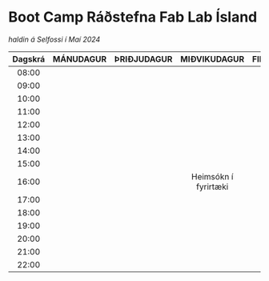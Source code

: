 # Boot Camp Ráðstefna Fab Lab Ísland 

*haldin á Selfossi í Maí 2024*

|Dagskrá| MÁNUDAGUR | ÞRIÐJUDAGUR | MIÐVIKUDAGUR | FIMMTUDAGUR | FÖSTUDAGUR | LAUGARDAGUR |
|:-----:|:---------:|:-----------:|:------------:|:-----------:|:----------:|:-----------:|
| 08:00 |           |             |              |             |            |             |
| 09:00 |           |             |              |             |            |             |
| 10:00 |           |             |              |             |            |             |
| 11:00 |           |             |              |             |            |             |
| 12:00 |           |             |              |             |            |             |
| 13:00 |           |             |              |             |            |             |
| 14:00 |           |             |              |             |            |             |
| 15:00 |           |             |              |             |            |             |
| 16:00 |           |             |Heimsókn í fyrirtæki|             |            |             |
| 17:00 |           |             |              |             |            |             |
| 18:00 |           |             |              |             |            |             |
| 19:00 |           |             |              |             |            |             |
| 20:00 |           |             |              |             |            |             |
| 21:00 |           |             |              |             |            |             |
| 22:00 |           |             |              |             |            |             |
